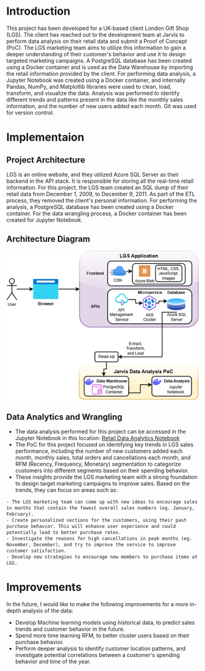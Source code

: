# Introduction
This project has been developed for a UK-based client London Gift Shop (LGS). The client has reached out to the development team at Jarvis to perform data analysis on their retail data and submit a Proof of Concept (PoC). The LGS marketing team aims to utilize this information to gain a deeper understanding of their customer's behavior and use it to design targeted marketing campaigns. A PostgreSQL database has been created using a Docker container and is used as the Data Warehouse by importing the retail information provided by the client. For performing data analysis, a Jupyter Notebook was created using a Docker container, and internally Pandas, NumPy, and Matplotlib libraries were used to clean, load, transform, and visualize the data. Analysis was performed to identify different trends and patterns present in the data like the monthly sales information, and the number of new users added each month. Git was used for version control.

# Implementaion
## Project Architecture
LGS is an online website, and they utilized Azure SQL Server as their backend in the API stack. It is responsible for storing all the real-time retail information. For this project, the LGS team created an SQL dump of their retail data from December 1, 2009, to December 9, 2011. As part of the ETL process, they removed the client's personal information. For performing the analysis, a PostgreSQL database has been created using a Docker container. For the data wrangling process, a Docker container has been created for Jupyter Notebook.

## Architecture Diagram
![Python Data Analysis Architecture](assets/PythonDataAnalysis.png)

## Data Analytics and Wrangling
- The data analysis performed for this project can be accessed in the Jupyter Notebook in this location: [Retail Data Analytics Notebook](python_data_wrangling/retail_data_analytics_wrangling.ipynb)
- The PoC for this project focused on identifying key trends in LGS sales performance, including the number of new customers added each month, monthly sales, total orders and cancellations each month, and RFM (Recency, Frequency, Monetary) segmentation to categorize customers into different segments based on their spending behavior.
- These insights provide the LGS marketing team with a strong foundation to design target marketing campaigns to improve sales. Based on the trends, they can focus on areas such as:
```
- The LGS marketing team can come up with new ideas to encourage sales in months that contain the fewest overall sales numbers (eg. January, February).
- Create personalized sections for the customers, using their past purchase behavior. This will enhance user experience and could potentially lead to better purchase rates.
- Investigate the reasons for high cancellations in peak months (eg. November, December), and try to improve the service to improve customer satisfaction.
- Develop new strategies to encourage new members to purchase items at LGS.
```

# Improvements
In the future, I would like to make the following improvements for a more in-depth analysis of the data:
- Develop Machine learning models using historical data, to predict sales trends and customer behavior in the future.
- Spend more time learning RFM, to better cluster users based on their purchase behavior.
- Perform deeper analysis to identify customer location patterns, and investigate potential correlations between a customer's spending behavior and time of the year.
